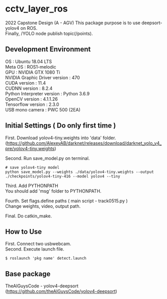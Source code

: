 # cctv_layer_ros
2022 Capstone Design (A - AGV)
This package purpose is to use deepsort-yolov4 on ROS.   
Finally, /YOLO node publish topic(/points).

## Development Environment

OS : Ubuntu 18.04 LTS  
Meta OS : ROS1-melodic  
GPU : NVIDIA GTX 1080 Ti  
NVIDIA Graphic Driver version : 470  
CUDA version : 11.4  
CUDNN version : 8.2.4  
Python Interpreter version : Python 3.6.9  
OpenCV version : 4.1.1.26  
Tensorflow version : 2.3.0  
USB mono camera : PWC 500 (2EA)  

## Initial Settings ( Do only first time )
First. Download yolov4-tiny.weights into 'data' folder.  
(https://github.com/AlexeyAB/darknet/releases/download/darknet_yolo_v4_pre/yolov4-tiny.weights)  

Second. Run save_model.py on terminal.
```
# save yolov4-tiny model
python save_model.py --weights ./data/yolov4-tiny.weights --output ./checkpoints/yolov4-tiny-416 --model yolov4 --tiny
```

Third. Add PYTHONPATH  
You should add 'msg' folder to PYTHONPATH.  

Fourth. Set flags.define paths ( main script - track0515.py )  
Change weights, video, output path.  

Final. Do catkin_make.  


## How to Use  
First. Connect two usbwebcam.  
Second. Execute launch file.  
```
$ roslaunch 'pkg name' detect.launch
```




## Base package
TheAIGuysCode - yolov4-deepsort (https://github.com/theAIGuysCode/yolov4-deepsort)
